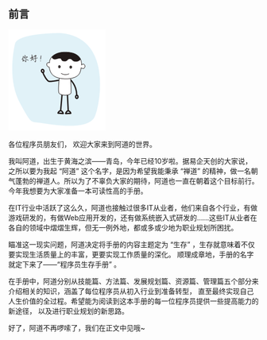 ## 前言

![](../images/qianyan.png)

各位程序员朋友们， 欢迎大家来到阿道的世界。

我叫阿道，出生于黄海之滨——青岛，今年已经10岁啦。据易企天创的大家说，之所以要为我起 “阿道” 这个名字，是因为希望我能秉承 “禅道” 的精神，做一名朝气蓬勃的禅道人。所以为了不辜负大家的期待，阿道也一直在朝着这个目标前行。今年我想要为大家准备一本可读性高的手册。

在IT行业中活跃了这么久，阿道也接触过很多IT从业者，他们来自各个行业，有做游戏研发的，有做Web应用开发的，还有做系统嵌入式研发的……这些IT从业者在各自的领域中熠熠生辉，但无一例外地，都或多或少地为职业规划所困扰。

瞄准这一现实问题，阿道决定将手册的内容主题定为 “生存” ，生存就意味着不仅要实现生活质量上的丰富，更要实现工作质量的深化。 顺理成章地，手册的名字就定下来了——“程序员生存手册” 。

在手册中，阿道分别从技能篇、方法篇、发展规划篇、资源篇、管理篇五个部分来介绍相关的知识，涵盖了每位程序员从初入行业到准备转型， 直至最终实现自己人生价值的全过程。希望能为阅读到这本手册的每一位程序员提供一些提高能力的新途径， 以及进行职业规划的新思路。

好了，阿道不再啰嗦了，我们在正文中见哦~
